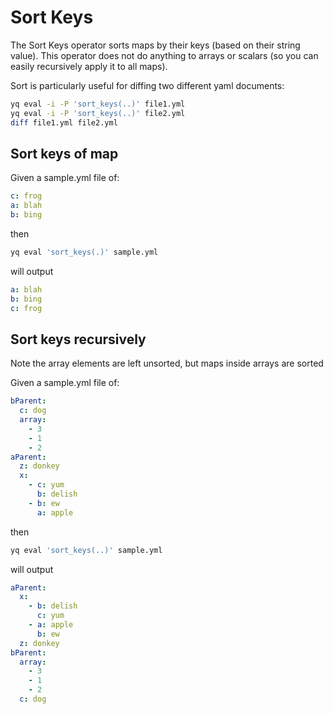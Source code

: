 # Sort Keys

The Sort Keys operator sorts maps by their keys (based on their string value). This operator does not do anything to arrays or scalars (so you can easily recursively apply it to all maps).

Sort is particularly useful for diffing two different yaml documents:

```bash
yq eval -i -P 'sort_keys(..)' file1.yml
yq eval -i -P 'sort_keys(..)' file2.yml
diff file1.yml file2.yml
```

## Sort keys of map
Given a sample.yml file of:
```yaml
c: frog
a: blah
b: bing
```
then
```bash
yq eval 'sort_keys(.)' sample.yml
```
will output
```yaml
a: blah
b: bing
c: frog
```

## Sort keys recursively
Note the array elements are left unsorted, but maps inside arrays are sorted

Given a sample.yml file of:
```yaml
bParent:
  c: dog
  array:
    - 3
    - 1
    - 2
aParent:
  z: donkey
  x:
    - c: yum
      b: delish
    - b: ew
      a: apple
```
then
```bash
yq eval 'sort_keys(..)' sample.yml
```
will output
```yaml
aParent:
  x:
    - b: delish
      c: yum
    - a: apple
      b: ew
  z: donkey
bParent:
  array:
    - 3
    - 1
    - 2
  c: dog
```

